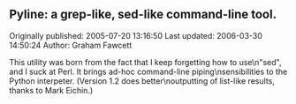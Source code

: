 ## Pyline: a grep-like, sed-like command-line tool. 
Originally published: 2005-07-20 13:16:50 
Last updated: 2006-03-30 14:50:24 
Author: Graham Fawcett 
 
This utility was born from the fact that I keep forgetting how to use\n"sed", and I suck at Perl. It brings ad-hoc command-line piping\nsensibilities to the Python interpeter. (Version 1.2 does better\noutputting of list-like results, thanks to Mark Eichin.)
